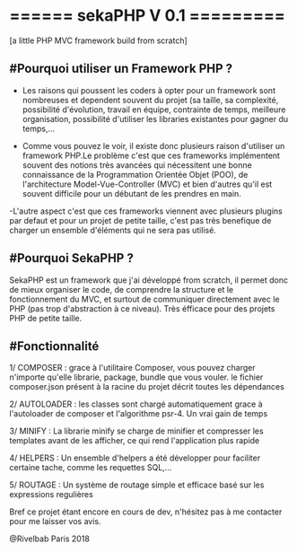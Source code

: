 # ====== sekaPHP V 0.1 =========
[a little PHP MVC framework build from scratch]

#Pourquoi utiliser un Framework PHP ? 
------------------------------------

- Les raisons qui poussent les coders à opter pour un framework sont nombreuses et dependent souvent du projet (sa taille, sa complexité, possibilité d'évolution, travail en équipe, contrainte de temps, meilleure organisation, possibilité d'utiliser les libraries existantes pour gagner du temps,... 

- Comme vous pouvez le voir, il existe donc plusieurs raison d'utiliser un framework PHP.Le problème c'est que ces frameworks implémentent souvent des notions très avancées qui nécessitent une bonne connaissance de la Programmation Orientée Objet (POO), de l'architecture Model-Vue-Controller (MVC) et bien d'autres qu'il est souvent difficile pour un débutant de les prendres en main. 

-L'autre aspect c'est que ces frameworks viennent avec plusieurs plugins par defaut et pour un projet de petite taille, c'est pas très benefique de charger un ensemble d'éléments qui ne sera pas utilisé. 

#Pourquoi SekaPHP ?
-------------------

SekaPHP est un framework que j'ai développé from scratch, il permet donc de mieux organiser le code, de comprendre la structure et le fonctionnement du MVC, et surtout de communiquer directement avec le PHP (pas trop d'abstraction à ce niveau). Très éfficace pour des projets PHP de petite taille.

#Fonctionnalité
--------------

1/ COMPOSER : grace à l'utilitaire Composer, vous pouvez charger n'importe qu'elle librarie, package, bundle que vous vouler. le fichier composer.json présent à la racine du projet décrit toutes les dépendances

2/ AUTOLOADER : les classes sont chargé automatiquement grace à l'autoloader de composer et l'algorithme psr-4. Un vrai gain de temps

3/ MINIFY : La librarie minify se charge de minifier et compresser les templates avant de les afficher, ce qui rend l'application plus rapide

4/ HELPERS : Un ensemble d'helpers a été développer pour faciliter certaine tache, comme les requettes SQL,...

5/ ROUTAGE : Un système de routage simple et efficace basé sur les expressions regulières 

Bref ce projet étant encore en cours de dev, n'hésitez pas à me contacter pour me laisser vos avis. 

@Rivelbab Paris 2018
